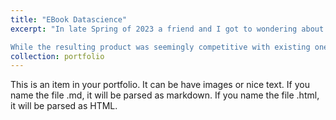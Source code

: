 ```yaml
---
title: "EBook Datascience"
excerpt: "In late Spring of 2023 a friend and I got to wondering about some statistical trends in the indie-publishing space. Some investigation revealed that there was a surprising lack of any public investigation to that end, besides one small LLC that does a decent job at providing some barebones stats (surprising, since this is a billion-dollar industry). We realized this might be a decent niche for a small business to serve, and took a crack at it.

While the resulting product was seemingly competitive with existing ones, it involved far too much regular time investment to upkeep. Thus, this turned into more of a learning project."
collection: portfolio
---
```


This is an item in your portfolio. It can be have images or nice text. If you name the file .md, it will be parsed as markdown. If you name the file .html, it will be parsed as HTML. 
